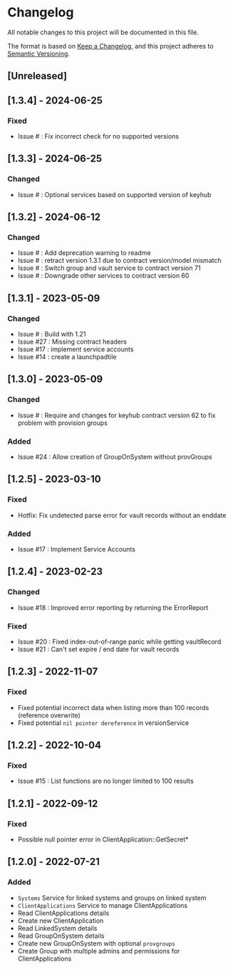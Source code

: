 # Changelog
All notable changes to this project will be documented in this file.

The format is based on [Keep a Changelog](https://keepachangelog.com/en/1.0.0/),
and this project adheres to [Semantic Versioning](https://semver.org/spec/v2.0.0.html).

## [Unreleased]

## [1.3.4] - 2024-06-25
### Fixed
- Issue # : Fix incorrect check for no supported versions

## [1.3.3] - 2024-06-25
### Changed
- Issue # : Optional services based on supported version of keyhub

## [1.3.2] - 2024-06-12
### Changed
- Issue # : Add deprecation warning to readme
- Issue # : retract version 1.3.1 due to contract version/model mismatch
- Issue # : Switch group and vault service to contract version 71
- Issue # : Downgrade other services to contract version 60

## [1.3.1] - 2023-05-09
### Changed
- Issue # : Build with 1.21
- Issue #27 : Missing contract headers
- Issue #17 : implement service accounts 
- Issue #14 : create a launchpadtile


## [1.3.0] - 2023-05-09
### Changed
- Issue # : Require and changes for keyhub contract version 62 to fix problem with provision groups
### Added
- Issue #24 : Allow creation of GroupOnSystem without provGroups

## [1.2.5] - 2023-03-10
### Fixed
- Hotfix: Fix undetected parse error for vault records without an enddate

### Added
- Issue #17 : Implement Service Accounts

## [1.2.4] - 2023-02-23
### Changed
- Issue #18 : Improved error reporting by returning the ErrorReport
### Fixed
- Issue #20 : Fixed index-out-of-range panic while getting vaultRecord  
- Issue #21 : Can't set expire / end date for vault records

## [1.2.3] - 2022-11-07
### Fixed
- Fixed potential incorrect data when listing more than 100 records (reference overwrite)
- Fixed potential `nil pointer dereference` in versionService

## [1.2.2] - 2022-10-04
### Fixed
- Issue #15 : List functions are no longer limited to 100 results

## [1.2.1] - 2022-09-12
### Fixed
- Possible null pointer error in ClientApplication::GetSecret*

## [1.2.0] - 2022-07-21
### Added
- `Systems` Service for linked systems and groups on linked system
- `ClientApplications` Service to manage ClientApplications
- Read ClientApplications details
- Create new ClientApplication
- Read LinkedSystem details
- Read GroupOnSystem details
- Create new GroupOnSystem with optional `provgroups`
- Create Group with multiple admins and permissions for ClientApplications
